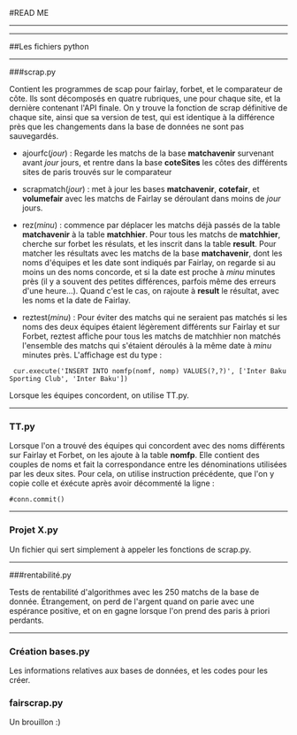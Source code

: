 #READ ME

----------


----------

##Les fichiers python


----------


###scrap.py

Contient les programmes de scap pour fairlay, forbet, et le comparateur de côte. Ils sont décomposés en quatre rubriques, une pour chaque site, et la dernière contenant l'API finale. On y trouve la fonction de scrap définitive de chaque site, ainsi que sa version de test, qui est identique à la différence près que les changements dans la base de données ne sont pas sauvegardés.

 - ajourfc(*jour*) : Regarde les matchs de la base **matchavenir** survenant avant *jour* jours, et rentre dans la base **coteSites** les côtes des différents sites de paris trouvés sur le comparateur

 - scrapmatch(*jour*) : met à jour les bases **matchavenir**, **cotefair**, et **volumefair** avec les matchs de Fairlay se déroulant dans moins de *jour* jours.
 
 - rez(*minu*) : commence par déplacer les matchs déjà passés de la table **matchavenir** à la table **matchhier**. Pour tous les matchs de **matchhier**, cherche sur forbet les résulats, et les inscrit dans la table **result**. Pour matcher les résultats avec les matchs de la base **matchavenir**, dont les noms d'équipes et les date sont indiqués par Fairlay, on regarde si au moins un des noms concorde, et si la date est proche à *minu* minutes près (il y a souvent des petites différences, parfois même des erreurs d'une heure...). Quand c'est le cas, on rajoute à **result** le résultat, avec les noms et la date de Fairlay.
 
 - reztest(*minu*) : Pour éviter des matchs qui ne seraient pas matchés si les noms des deux équipes étaient légèrement différents sur Fairlay et sur Forbet, reztest affiche pour tous les matchs de matchhier non matchés l'ensemble des matchs qui s'étaient déroulés à la même date à *minu* minutes près. L'affichage est du type : 
```
 cur.execute('INSERT INTO nomfp(nomf, nomp) VALUES(?,?)', ['Inter Baku Sporting Club', 'Inter Baku'])
```

Lorsque les équipes concordent, on utilise TT.py.


----------
### TT.py

Lorsque l'on a trouvé des équipes qui concordent avec des noms différents sur Fairlay et Forbet, on les ajoute à la table **nomfp**. Elle contient des couples de noms et fait la correspondance entre les dénominations utilisées par les deux sites. Pour cela, on utilise instruction précédente, que l'on y copie colle et éxécute après avoir décommenté la ligne : 
 ```
 #conn.commit()
```

----------


### Projet X.py

Un fichier qui sert simplement à appeler les fonctions de scrap.py.


----------


###rentabilité.py

Tests de rentabilité d'algorithmes avec les 250 matchs de la base de donnée. Étrangement, on perd de l'argent quand on parie avec une espérance positive, et on en gagne lorsque l'on prend des paris à priori perdants. 


----------


### Création bases.py

Les informations relatives aux bases de données, et les codes pour les créer. 

### fairscrap.py

Un brouillon :)
